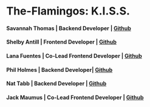 # The-Flamingos: K.I.S.S.

#### Savannah Thomas | Backend Developer | <a href="https://github.com/savannah-thomas"> Github </a>
#### Shelby Antill | Frontend Developer | <a href="https://github.com/shelbyantill"> Github </a>
#### Lana Fuentes | Co-Lead Frontend Developer | <a href="https://github.com/ChaosxPixie"> Github </a>
#### Phil Holmes | Backend Developer| <a href="https://github.com/PhiltheGuy"> Github </a>
#### Nat Tabb | Backend Developer | <a href="https://github.com/ntabb8"> Github </a>
#### Jack Maumus | Co-Lead Frontend Developer | <a href="https://github.com/Jack-Maumus"> Github </a>
